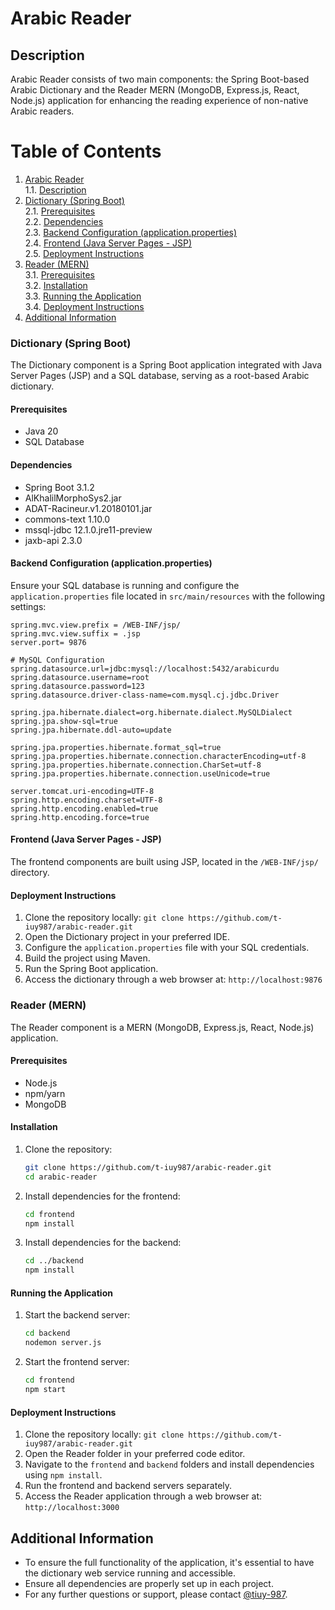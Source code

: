 # Arabic Reader

## Description
Arabic Reader consists of two main components: the Spring Boot-based Arabic Dictionary and the Reader MERN (MongoDB, Express.js, React, Node.js) application for enhancing the reading experience of non-native Arabic readers.

# Table of Contents

1. [Arabic Reader](#arabic-reader)  
    1.1. [Description](#description)
2. [Dictionary (Spring Boot)](#dictionary-spring-boot)  
    2.1. [Prerequisites](#prerequisites)  
    2.2. [Dependencies](#dependencies)  
    2.3. [Backend Configuration (application.properties)](#backend-configuration-applicationproperties)  
    2.4. [Frontend (Java Server Pages - JSP)](#frontend-java-server-pages---jsp)  
    2.5. [Deployment Instructions](#deployment-instructions)
3. [Reader (MERN)](#reader-mern)  
    3.1. [Prerequisites](#prerequisites-1)  
    3.2. [Installation](#installation)  
    3.3. [Running the Application](#running-the-application)  
    3.4. [Deployment Instructions](#deployment-instructions-1)  
4. [Additional Information](#additional-information)


### Dictionary (Spring Boot)
The Dictionary component is a Spring Boot application integrated with Java Server Pages (JSP) and a SQL database, serving as a root-based Arabic dictionary.

#### Prerequisites
- Java 20
- SQL Database

#### Dependencies
- Spring Boot 3.1.2
- AlKhalilMorphoSys2.jar
- ADAT-Racineur.v1.20180101.jar
- commons-text 1.10.0
- mssql-jdbc 12.1.0.jre11-preview
- jaxb-api 2.3.0

#### Backend Configuration (application.properties)
Ensure your SQL database is running and configure the `application.properties` file located in `src/main/resources` with the following settings:

```properties
spring.mvc.view.prefix = /WEB-INF/jsp/
spring.mvc.view.suffix = .jsp
server.port= 9876

# MySQL Configuration
spring.datasource.url=jdbc:mysql://localhost:5432/arabicurdu
spring.datasource.username=root
spring.datasource.password=123
spring.datasource.driver-class-name=com.mysql.cj.jdbc.Driver

spring.jpa.hibernate.dialect=org.hibernate.dialect.MySQLDialect
spring.jpa.show-sql=true
spring.jpa.hibernate.ddl-auto=update

spring.jpa.properties.hibernate.format_sql=true
spring.jpa.properties.hibernate.connection.characterEncoding=utf-8
spring.jpa.properties.hibernate.connection.CharSet=utf-8
spring.jpa.properties.hibernate.connection.useUnicode=true

server.tomcat.uri-encoding=UTF-8
spring.http.encoding.charset=UTF-8
spring.http.encoding.enabled=true
spring.http.encoding.force=true

```
#### Frontend (Java Server Pages - JSP)
The frontend components are built using JSP, located in the `/WEB-INF/jsp/` directory.

#### Deployment Instructions
1. Clone the repository locally: `git clone https://github.com/t-iuy987/arabic-reader.git`
2. Open the Dictionary project in your preferred IDE.
3. Configure the `application.properties` file with your SQL credentials.
4. Build the project using Maven.
5. Run the Spring Boot application.
6. Access the dictionary through a web browser at: `http://localhost:9876`

### Reader (MERN)
The Reader component is a MERN (MongoDB, Express.js, React, Node.js) application.

#### Prerequisites
- Node.js
- npm/yarn
- MongoDB
#### Installation

1. Clone the repository:

    ```bash
    git clone https://github.com/t-iuy987/arabic-reader.git
    cd arabic-reader
    ```

2. Install dependencies for the frontend:

    ```bash
    cd frontend
    npm install
    ```

3. Install dependencies for the backend:

    ```bash
    cd ../backend
    npm install
    ```
#### Running the Application

1. Start the backend server:

    ```bash
    cd backend
    nodemon server.js
    ```

2. Start the frontend server:

    ```bash
    cd frontend
    npm start
    ```
#### Deployment Instructions
1. Clone the repository locally: `git clone https://github.com/t-iuy987/arabic-reader.git`
2. Open the Reader folder in your preferred code editor.
3. Navigate to the `frontend` and `backend` folders and install dependencies using `npm install`.
4. Run the frontend and backend servers separately.
5. Access the Reader application through a web browser at: `http://localhost:3000`

## Additional Information
- To ensure the full functionality of the application, it's essential to have the dictionary web service running and accessible.
- Ensure all dependencies are properly set up in each project.
- For any further questions or support, please contact [@tiuy-987](https://github.com/t-iuy987).
